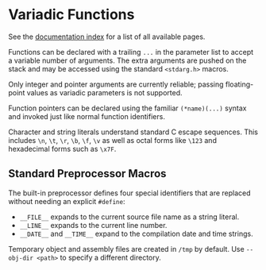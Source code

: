 # Variadic Functions

See the [documentation index](index.md) for a list of all available pages.

Functions can be declared with a trailing `...` in the parameter list to
accept a variable number of arguments. The extra arguments are pushed on
the stack and may be accessed using the standard `<stdarg.h>` macros.

Only integer and pointer arguments are currently reliable; passing
floating-point values as variadic parameters is not supported.

Function pointers can be declared using the familiar `(*name)(...)` syntax
and invoked just like normal function identifiers.

Character and string literals understand standard C escape sequences. This
includes `\n`, `\t`, `\r`, `\b`, `\f`, `\v` as well as octal forms like
`\123` and hexadecimal forms such as `\x7F`.

## Standard Preprocessor Macros

The built-in preprocessor defines four special identifiers that are replaced
without needing an explicit `#define`:

- `__FILE__` expands to the current source file name as a string literal.
- `__LINE__` expands to the current line number.
- `__DATE__` and `__TIME__` expand to the compilation date and time strings.

Temporary object and assembly files are created in `/tmp` by default.
Use `--obj-dir <path>` to specify a different directory.

